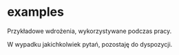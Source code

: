 # examples
Przykładowe wdrożenia, wykorzystywane podczas pracy.

W wypadku jakichkolwiek pytań, pozostaję do dyspozycji.
